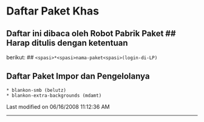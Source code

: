 # Daftar Paket Khas
## Daftar ini dibaca oleh Robot Pabrik Paket ## Harap ditulis dengan ketentuan
berikut: ## `<spasi>*<spasi>nama-paket<spasi>(login-di-LP)`
## Daftar Paket Impor dan Pengelolanya
    * blankon-smb (belutz)
    * blankon-extra-backgrounds (mdamt)

Last modified on 06/16/2008 11:12:36 AM

---
